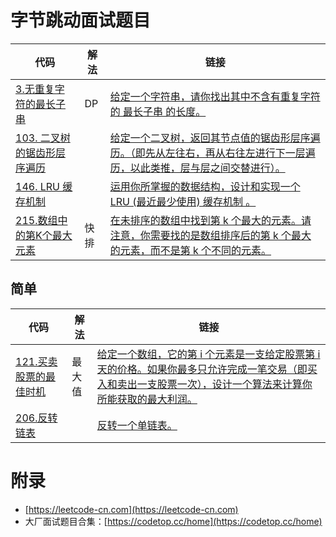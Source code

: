 # 字节跳动面试题目

| 代码 | 解法 | 链接 |
| ---- | ---- | ---- |
| [3.无重复字符的最长子串](../LeetCode/Java/dp/LengthOfLongestSubstring.java) | DP | [给定一个字符串，请你找出其中不含有重复字符的 最长子串 的长度。](https://leetcode-cn.com/problems/longest-substring-without-repeating-characters/)  |
| [103. 二叉树的锯齿形层序遍历](../LeetCode/Java/tree/ZigzagLevelOrder.java) |   | [给定一个二叉树，返回其节点值的锯齿形层序遍历。（即先从左往右，再从右往左进行下一层遍历，以此类推，层与层之间交替进行）。](https://leetcode-cn.com/problems/binary-tree-zigzag-level-order-traversal/) |
| [146. LRU 缓存机制](../LeetCode/Java/LRUCache.java)| | [运用你所掌握的数据结构，设计和实现一个  LRU (最近最少使用) 缓存机制 。](https://leetcode-cn.com/problems/lru-cache/) |
| [215.数组中的第K个最大元素](../LeetCode/Java/FindKthLargest.java) |  快排  | [在未排序的数组中找到第 k 个最大的元素。请注意，你需要找的是数组排序后的第 k 个最大的元素，而不是第 k 个不同的元素。](https://leetcode-cn.com/problems/kth-largest-element-in-an-array/) |

## 简单

| 代码 | 解法 | 链接 |
| ---- | ---- | ---- |
| [121.买卖股票的最佳时机](../LeetCode/Java/dp/MaxProfit.java) | 最大值 | [给定一个数组，它的第 i 个元素是一支给定股票第 i 天的价格。如果你最多只允许完成一笔交易（即买入和卖出一支股票一次），设计一个算法来计算你所能获取的最大利润。](https://leetcode-cn.com/problems/best-time-to-buy-and-sell-stock/) |
| [206.反转链表](../LeetCode/Java/linklist/ReverseList.java) | | [反转一个单链表。](https://leetcode-cn.com/problems/reverse-linked-list/) |

# 附录

 - [https://leetcode-cn.com](https://leetcode-cn.com)
 - 大厂面试题目合集：[https://codetop.cc/home](https://codetop.cc/home)